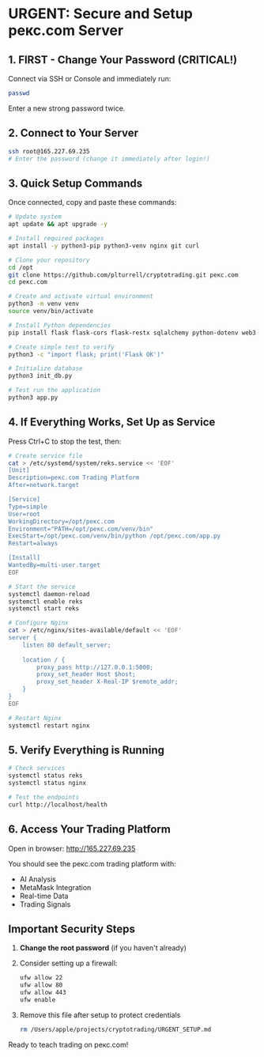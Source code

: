 # URGENT: Secure and Setup рекс.com Server

## 1. FIRST - Change Your Password (CRITICAL!)

Connect via SSH or Console and immediately run:
```bash
passwd
```
Enter a new strong password twice.

## 2. Connect to Your Server

```bash
ssh root@165.227.69.235
# Enter the password (change it immediately after login!)
```

## 3. Quick Setup Commands

Once connected, copy and paste these commands:

```bash
# Update system
apt update && apt upgrade -y

# Install required packages
apt install -y python3-pip python3-venv nginx git curl

# Clone your repository
cd /opt
git clone https://github.com/plturrell/cryptotrading.git рекс.com
cd рекс.com

# Create and activate virtual environment
python3 -m venv venv
source venv/bin/activate

# Install Python dependencies
pip install flask flask-cors flask-restx sqlalchemy python-dotenv web3 eth-account

# Create simple test to verify
python3 -c "import flask; print('Flask OK')"

# Initialize database
python3 init_db.py

# Test run the application
python3 app.py
```

## 4. If Everything Works, Set Up as Service

Press Ctrl+C to stop the test, then:

```bash
# Create service file
cat > /etc/systemd/system/reks.service << 'EOF'
[Unit]
Description=рекс.com Trading Platform
After=network.target

[Service]
Type=simple
User=root
WorkingDirectory=/opt/рекс.com
Environment="PATH=/opt/рекс.com/venv/bin"
ExecStart=/opt/рекс.com/venv/bin/python /opt/рекс.com/app.py
Restart=always

[Install]
WantedBy=multi-user.target
EOF

# Start the service
systemctl daemon-reload
systemctl enable reks
systemctl start reks

# Configure Nginx
cat > /etc/nginx/sites-available/default << 'EOF'
server {
    listen 80 default_server;
    
    location / {
        proxy_pass http://127.0.0.1:5000;
        proxy_set_header Host $host;
        proxy_set_header X-Real-IP $remote_addr;
    }
}
EOF

# Restart Nginx
systemctl restart nginx
```

## 5. Verify Everything is Running

```bash
# Check services
systemctl status reks
systemctl status nginx

# Test the endpoints
curl http://localhost/health
```

## 6. Access Your Trading Platform

Open in browser: http://165.227.69.235

You should see the рекс.com trading platform with:
- AI Analysis
- MetaMask Integration
- Real-time Data
- Trading Signals

## Important Security Steps

1. **Change the root password** (if you haven't already)
2. Consider setting up a firewall:
   ```bash
   ufw allow 22
   ufw allow 80
   ufw allow 443
   ufw enable
   ```

3. Remove this file after setup to protect credentials
   ```bash
   rm /Users/apple/projects/cryptotrading/URGENT_SETUP.md
   ```

Ready to teach trading on рекс.com!
